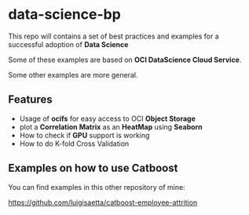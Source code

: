 # data-science-bp
This repo will contains a set of best practices and examples for a successful adoption of **Data Science**

Some of these examples are based on **OCI DataScience Cloud Service**.

Some other examples are more general.

## Features
* Usage of **ocifs** for easy access to OCI **Object Storage**
* plot a **Correlation Matrix** as an **HeatMap** using **Seaborn**
* How to check if **GPU** support is working
* How to do K-fold Cross Validation

## Examples on how to use Catboost
You can find examples in this other repository of mine:

https://github.com/luigisaetta/catboost-employee-attrition






